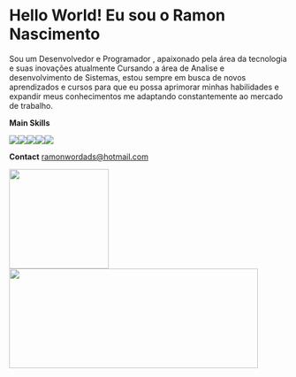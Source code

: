 <h1>Hello World! Eu sou o Ramon Nascimento </h1>
<p>Sou um Desenvolvedor e Programador , apaixonado pela área da tecnologia e suas inovações atualmente Cursando a área de Analise e desenvolvimento de Sistemas, estou sempre em busca de novos aprendizados e cursos para que eu possa aprimorar minhas habilidades e expandir meus conhecimentos me adaptando constantemente ao mercado de trabalho. </p>




  <strong>Main Skills</strong>
  
   <img src="https://img.shields.io/badge/JavaScript-323330?style=for-the-badge&logo=javascript&logoColor=F7DF1E"><img src="https://img.shields.io/badge/HTML5-E34F26?style=for-the-badge&logo=html5&logoColor=white"><img src="https://img.shields.io/badge/CSS3-1572B6?style=for-the-badge&logo=css3&logoColor=white"><img src="https://img.shields.io/badge/C%2B%2B-00599C?style=for-the-badge&logo=c%2B%2B&logoColor=white"><img src="https://img.shields.io/badge/Node.js-43853D?style=for-the-badge&logo=node.js&logoColor=white"> <!-- AGRUPAMENTO DE IMAGENS-->
   
  <strong>Contact</strong> ramonwordads@hotmail.com
  
  
<div>
<a href="github.com/ramonwordads">
<img height="180em"  src="https://gitHub-readme-stats.vercel.app/api?username=ramonwordads&show_icons=true&theme=dark&include_all_comits=true&count_private=true"></a>
<img height="180px" width="450px" src="https://gitHub-readme-stats.vercel.app/api/top-langs/?username=ramonwordads&layout=compact&langs_count=16&theme=dark">
</div>
